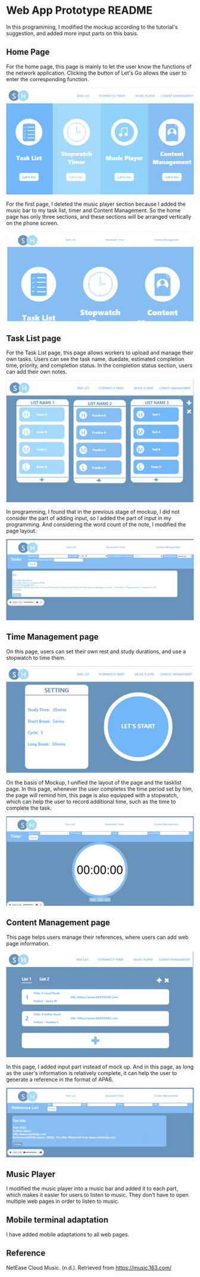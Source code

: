 # Web App Prototype README
In this programming, I modified the mockup according to the tutorial's suggestion, and added more input parts on this basis.
## Home Page
For the home page, this page is mainly to let the user know the functions of the network application. Clicking the button of Let's Go allows the user to enter the corresponding function.

![This is my unmodified homepage](image/oldhm.PNG)

For the first page, I deleted the music player section because I added the music bar to my task list, timer and Content Management. So the home page has only three sections, and these sections will be arranged vertically on the phone screen.

![This is my modified home page](image/homepage.PNG)

## Task List page
For the Task List page, this page allows workers to upload and manage their own tasks. Users can see the task name, duedate, estimated completion time, priority, and completion status. In the completion status section, users can add their own notes.

![This is my unmodified tasklistpage](image/otk.PNG)

In programming, I found that in the previous stage of mockup, I did not consider the part of adding input, so I added the part of input in my programming. And considering the word count of the note, I modified the page layout.

![This is my modified tasklistpage](image/ntkl.PNG)

## Time Management page
On this page, users can set their own rest and study durations, and use a stopwatch to time them.

![This is my unmodified timerpage](image/ot.PNG)

On the basis of Mockup, I unified the layout of the page and the tasklist page. In this page, whenever the user completes the time period set by him, the page will remind him, this page is also equipped with a stopwatch, which can help the user to record additional time, such as the time to complete the task.

![This is my modified timerpage](image/nt.PNG)

## Content Management page
This page helps users manage their references, where users can add web page information.

![This is my unmodified referencepage](image/or.PNG)

In this page, I added input part instead of mock up. And in this page, as long as the user's information is relatively complete, it can help the user to generate a reference in the format of APA6.

![This is my modified referencepage](image/nr.PNG)

## Music Player
I modified the music player into a music bar and added it to each part, which makes it easier for users to listen to music. They don't have to open multiple web pages in order to listen to music.

## Mobile terminal adaptation
I have added mobile adaptations to all web pages.

## Reference
NetEase Cloud Music. (n.d.). Retrieved 
from https://music.163.com/
